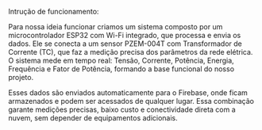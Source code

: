 Intrução de funcionamento:


Para nossa ideia funcionar criamos um sistema composto por um microcontrolador ESP32 com Wi-Fi integrado, que processa e envia os dados. Ele se conecta a um sensor PZEM-004T com Transformador de Corrente (TC), que faz a medição precisa dos parâmetros da rede elétrica. O sistema mede em tempo real: Tensão, Corrente, Potência, Energia, Frequência e Fator de Potência, formando a base funcional do nosso projeto. 

Esses dados são enviados automaticamente para o Firebase, onde ficam armazenados e podem ser acessados de qualquer lugar. Essa combinação garante medições precisas, baixo custo e conectividade direta com a nuvem, sem depender de equipamentos adicionais. 
